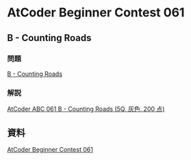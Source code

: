 # AtCoder Beginner Contest 061

## B - Counting Roads

### 問題

[B - Counting Roads](https://atcoder.jp/contests/abc061/tasks/abc061_b)

### 解説

[AtCoder ABC 061 B - Counting Roads (5Q, 灰色, 200 点)](https://drken1215.hatenablog.com/entry/2025/01/01/070329)

## 資料

[AtCoder Beginner Contest 061](https://atcoder.jp/contests/abc061)
